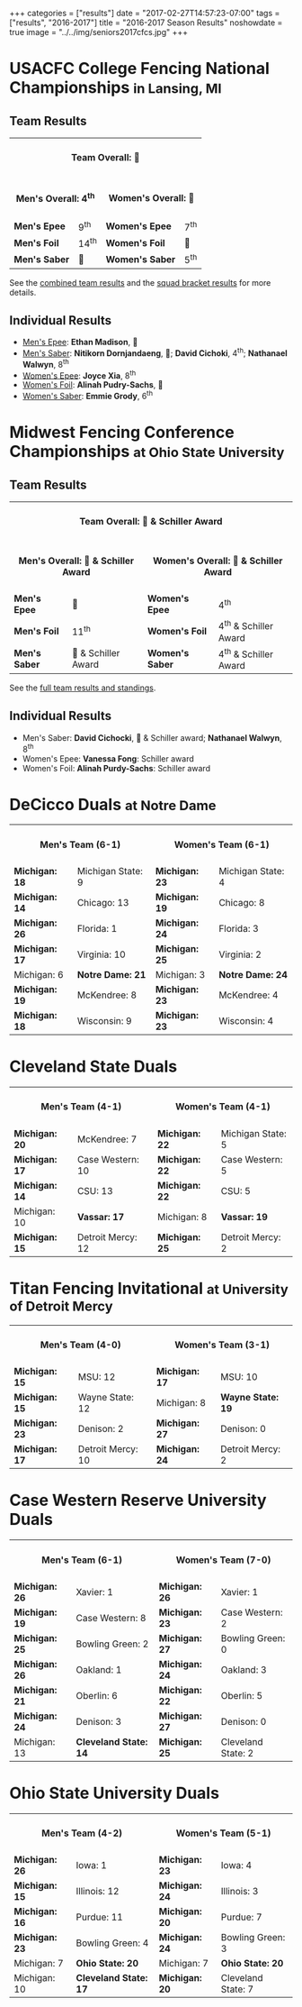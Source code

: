 +++
categories = ["results"]
date = "2017-02-27T14:57:23-07:00"
tags = ["results", "2016-2017"]
title = "2016-2017 Season Results"
noshowdate = true
image = "../../img/seniors2017cfcs.jpg"
+++

# USACFC College Fencing National Championships <small>in Lansing, MI</small>

## Team Results
<table class="table table-striped"><tbody>
<tr><td colspan="4"><h4 align="Center"><strong>Team Overall</strong>: 🥇</h4></td></tr>
<tr><td colspan="2"><h4 align="Center"><strong>Men's Overall</strong>: 4<sup>th</sup></h4></td>
    <td colspan="2"><h4 align="Center"><strong>Women's Overall</strong>: 🥈</h4></td></tr>
<tr><td><strong>Men's Epee</strong></td><td>9<sup>th</sup></td>
    <td><strong>Women's Epee</strong></td><td>7<sup>th</sup></td></tr>
<tr><td><strong>Men's Foil</strong></td><td>14<sup>th</sup></td>
    <td><strong>Women's Foil</strong></td><td>🥈</td></tr>
<tr><td><strong>Men's Saber</strong></td><td>🥇</td>
    <td><strong>Women's Saber</strong></td><td>5<sup>th</sup></td></tr>
</tbody></table>

See the [combined team results](https://www.usacfc.org/files/2017-overall.pdf) and the [squad bracket results](http://umdfencing.com/usacfc2017/results.php) for more details.

## Individual Results
 - [Men's Epee][usacfc2017 IME]: **Ethan Madison**, 🥈
 - [Men's Saber][usacfc2017 IMS]: **Nitikorn Dornjandaeng**, 🥈; **David Cichoki**, 4<sup>th</sup>; **Nathanael Walwyn**, 8<sup>th</sup>
 - [Women's Epee][usacfc2017 IWE]: **Joyce Xia**, 8<sup>th</sup>
 - [Women's Foil][usacfc2017 IWF]: **Alinah Pudry-Sachs**, 🥈
 - [Women's Saber][usacfc2017 IWS]: **Emmie Grody**, 6<sup>th</sup>


  [usacfc2017 IME]: http://umdfencing.com/usacfc2017/indiv/FTEvent3.htm
  [usacfc2017 IMS]: http://umdfencing.com/usacfc2017/indiv/FTEvent4.htm
  [usacfc2017 IWE]: http://umdfencing.com/usacfc2017/indiv/FTEvent6.htm
  [usacfc2017 IWF]: http://umdfencing.com/usacfc2017/indiv/FTEvent5.htm
  [usacfc2017 IWS]: http://umdfencing.com/usacfc2017/indiv/FTEvent7.htm


# Midwest Fencing Conference Championships <small>at Ohio State University</small>
## Team Results
<table class="table table-striped"><tbody>
<tr><td colspan="4"><h4 align="Center"><strong>Team Overall</strong>: 🥈 & Schiller Award</h4></td></tr>
<tr><td colspan="2"><h4 align="Center"><strong>Men's Overall</strong>: 🥈 & Schiller Award</h4></td>
    <td colspan="2"><h4 align="Center"><strong>Women's Overall</strong>: 🥉 & Schiller Award</h4></td></tr>
<tr><td><strong>Men's Epee</strong></td><td>🥉</td>
    <td><strong>Women's Epee</strong></td><td>4<sup>th</sup></td></tr>
<tr><td><strong>Men's Foil</strong></td><td>11<sup>th</sup></td>
    <td><strong>Women's Foil</strong></td><td>4<sup>th</sup> & Schiller Award</td></tr>
<tr><td><strong>Men's Saber</strong></td><td>🥈 & Schiller Award</td>
    <td><strong>Women's Saber</strong></td><td>4<sup>th</sup> & Schiller Award</td></tr>
</tbody></table>

See the [full team results and standings](MFC_2017.pdf).

## Individual Results
 - Men's Saber: **David Cichocki**, 🥉 & Schiller award; **Nathanael Walwyn**, 8<sup>th</sup>
 - Women's Epee: **Vanessa Fong**: Schiller award
 - Women's Foil: **Alinah Purdy-Sachs**: Schiller award

# DeCicco Duals <small>at Notre Dame</small>
<table class="table table-striped"><tbody>
<tr><td colspan="2"><h4 align="Center"><strong>Men's Team</strong> (6-1)</h4></td>  <td colspan="2"><h4 align="Center"><strong>Women's Team</strong> (6-1)</h4></td></tr>
<tr><td><strong>Michigan: 18</strong></td><td>Michigan State: 9</td>      	    <td><strong>Michigan: 23</strong></td><td>Michigan State: 4</td></tr>
<tr><td><strong>Michigan: 14</strong></td><td>Chicago: 13</td>             	    <td><strong>Michigan: 19</strong></td><td>Chicago: 8</td></tr>
<tr><td><strong>Michigan: 26</strong></td><td>Florida: 1</td>             	    <td><strong>Michigan: 24</strong></td><td>Florida: 3</td></tr>
<tr><td><strong>Michigan: 17</strong></td><td>Virginia: 10</td>             	<td><strong>Michigan: 25</strong></td><td>Virginia: 2</td></tr>
<tr><td>Michigan: 6</td><td><strong>Notre Dame: 21</strong></td>           	    <td>Michigan: 3</td><td><strong>Notre Dame: 24</strong></td></tr>
<tr><td><strong>Michigan: 19</strong></td><td>McKendree: 8</td>             	<td><strong>Michigan: 23</strong></td><td>McKendree: 4</td></tr>
<tr><td><strong>Michigan: 18</strong></td><td>Wisconsin: 9</td>             	<td><strong>Michigan: 23</strong></td><td>Wisconsin: 4</td></tr>
</tbody></table>

# Cleveland State Duals
<table class="table table-striped"><tbody>
<tr><td colspan="2"><h4 align="Center"><strong>Men's Team</strong> (4-1)</h4></td>  <td colspan="2"><h4 align="Center"><strong>Women's Team</strong> (4-1)</h4></td></tr>
<tr><td><strong>Michigan: 20</strong></td><td>McKendree: 7</td>      	        <td><strong>Michigan: 22</strong></td><td>Michigan State: 5</td></tr>
<tr><td><strong>Michigan: 17</strong></td><td>Case Western: 10</td>             <td><strong>Michigan: 22</strong></td><td>Case Western: 5</td></tr>
<tr><td><strong>Michigan: 14</strong></td><td>CSU: 13</td>                      <td><strong>Michigan: 22</strong></td><td>CSU: 5</td></tr>
<tr><td>Michigan: 10</td><td><strong>Vassar: 17</strong></td>                   <td>Michigan: 8</td><td><strong>Vassar: 19</strong></td></tr>
<tr><td><strong>Michigan: 15</strong></td><td>Detroit Mercy: 12</td>            <td><strong>Michigan: 25</strong></td><td>Detroit Mercy: 2</td></tr>
</tbody></table>

# Titan Fencing Invitational <small>at University of Detroit Mercy</small>
<table class="table table-striped"><tbody>
<tr><td colspan="2"><h4 align="Center"><strong>Men's Team</strong> (4-0)</h4></td>  <td colspan="2"><h4 align="Center"><strong>Women's Team</strong> (3-1)</h4></td></tr>
<tr><td><strong>Michigan: 15</strong></td><td>MSU: 12</td>                          <td><strong>Michigan: 17</strong></td><td>MSU: 10</td></tr>
<tr><td><strong>Michigan: 15</strong></td><td>Wayne State: 12</td>                  <td>Michigan: 8</td><td><strong>Wayne State: 19</strong></td></tr>
<tr><td><strong>Michigan: 23</strong></td><td>Denison: 2</td>                       <td><strong>Michigan: 27</strong></td><td>Denison: 0</td></tr>
<tr><td><strong>Michigan: 17</strong></td><td>Detroit Mercy: 10</td>                <td><strong>Michigan: 24</strong></td><td>Detroit Mercy: 2</td></tr>
</tbody></table>

# Case Western Reserve University Duals
<table class="table table-striped"><tbody>
<tr><td colspan="2"><h4 align="Center"><strong>Men's Team</strong> (6-1)</h4></td>  <td colspan="2"><h4 align="Center"><strong>Women's Team</strong> (7-0)</h4></td></tr>
<tr><td><strong>Michigan: 26</strong></td><td>Xavier: 1</td>                        <td><strong>Michigan: 26</strong></td><td>Xavier: 1</td></tr>
<tr><td><strong>Michigan: 19</strong></td><td>Case Western: 8</td>                  <td><strong>Michigan: 23</strong></td><td>Case Western: 2</td></tr>
<tr><td><strong>Michigan: 25</strong></td><td>Bowling Green: 2</td>                 <td><strong>Michigan: 27</strong></td><td>Bowling Green: 0</td></tr>
<tr><td><strong>Michigan: 26</strong></td><td>Oakland: 1</td>                       <td><strong>Michigan: 24</strong></td><td>Oakland: 3</td></tr>
<tr><td><strong>Michigan: 21</strong></td><td>Oberlin: 6</td>                       <td><strong>Michigan: 22</strong></td><td>Oberlin: 5</td></tr>
<tr><td><strong>Michigan: 24</strong></td><td>Denison: 3</td>                       <td><strong>Michigan: 27</strong></td><td>Denison: 0</td></tr>
<tr><td>Michigan: 13</td><td><strong>Cleveland State: 14</strong></td>              <td><strong>Michigan: 25</strong></td><td>Cleveland State: 2</td></tr>
</tbody></table>

# Ohio State University Duals
<table class="table table-striped"><tbody>
<tr><td colspan="2"><h4 align="Center"><strong>Men's Team</strong> (4-2)</h4></td>  <td colspan="2"><h4 align="Center"><strong>Women's Team</strong> (5-1)</h4></td></tr>
<tr><td><strong>Michigan: 26</strong></td><td>Iowa: 1</td>                          <td><strong>Michigan: 23</strong></td><td>Iowa: 4</td></tr>
<tr><td><strong>Michigan: 15</strong></td><td>Illinois: 12</td>                     <td><strong>Michigan: 24</strong></td><td>Illinois: 3</td></tr>
<tr><td><strong>Michigan: 16</strong></td><td>Purdue: 11</td>                       <td><strong>Michigan: 20</strong></td><td>Purdue: 7</td></tr>
<tr><td><strong>Michigan: 23</strong></td><td>Bowling Green: 4</td>                 <td><strong>Michigan: 24</strong></td><td>Bowling Green: 3</td></tr>
<tr><td>Michigan: 7</td><td><strong>Ohio State: 20</strong></td>                    <td>Michigan: 7</td><td><strong>Ohio State: 20</strong></td></tr>
<tr><td>Michigan: 10</td><td><strong>Cleveland State: 17</strong></td>              <td><strong>Michigan: 20</strong></td><td>Cleveland State: 7</td></tr>
</tbody></table>
